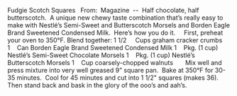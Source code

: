 Fudgie Scotch Squares
 
From:  Magazine  --  Half chocolate, half butterscotch.  A unique new chewy taste combination that’s really easy to make with Nestlé’s Semi-Sweet and Butterscotch Morsels and Borden Eagle Brand Sweetened Condensed Milk.  Here’s how you do it.  
 
First, preheat your oven to 350°F.
Blend together:
1 1/2     Cups graham cracker crumbs
1    Can Borden Eagle Brand Sweetened Condensed Milk
1    Pkg. (1 cup) Nestlé’s Semi-Sweet Chocolate Morsels
1    Pkg. (1 cup) Nestlé’s Butterscotch Morsels
1    Cup coarsely-chopped walnuts
 
 
 
Mix well and press mixture into very well greased 9” square pan.  Bake at 350°F for 30-35 minutes.  Cool for 
45 minutes and cut into 1 1/2" squares (makes 36).
Then stand back and bask in the glory of the ooo’s and aah’s.
